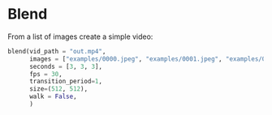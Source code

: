 # Blend

From a list of images create a simple video:

```python 
blend(vid_path = "out.mp4",
      images = ["examples/0000.jpeg", "examples/0001.jpeg", "examples/0002.jpeg"],
      seconds = [3, 3, 3],
      fps = 30,
      transition_period=1,
      size=(512, 512),
      walk = False,
      )

```
